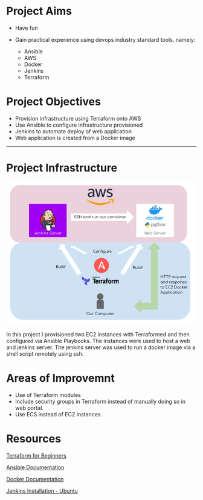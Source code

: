 
# Project Aims
- Have fun
- Gain practical experience using devops industry standard tools, namely:

    - Ansible
    - AWS
    - Docker
    - Jenkins
    - Terraform

# Project Objectives

- Provision infrastructure using Terraform onto AWS
- Use Ansible to configure infrastructure provisioned
- Jenkins to automate deploy of web application 
- Web application is created from a Docker image
---
# Project Infrastructure

<img src="infrastructure-diagram.png" />

In this project I provisioned two EC2 instances with Terraformed and then configured via Ansible Playbooks. The instances were used to host a web and jenkins server. The jenkins server was used to run a docker image via a shell script remotely using ssh.

# Areas of Improvemnt

- Use of Terraform modules
- Include security groups in Terraform instead of manually doing so in web portal.
- Use ECS instead of EC2 instances.

# Resources

[Terraform for Beginners](https://www.youtube.com/watch?v=SLB_c_ayRMo)

[Ansible Documentation](https://docs.ansible.com/ansible/latest/index.html)

[Docker Documentation](https://docs.docker.com/)

[Jenkins Installation - Ubuntu](https://www.jenkins.io/doc/book/installing/linux/)